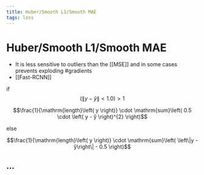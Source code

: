 ```yaml
---
title: Huber/Smooth L1/Smooth MAE
tags: loss
---
```


# Huber/Smooth L1/Smooth MAE
- It is less sensitive to outliers than the [[MSE]] and in some cases prevents exploding #gradients
- [[Fast-RCNN]]

if $$\left( \left\|y - ŷ\right\| \lt 1.0 \right) >1 $$

$$\frac{1}{\mathrm{length}\left( y \right)} \cdot \mathrm{sum}\left( 0.5 \cdot \left( y - ŷ \right)^{2} \right)$$

else

$$\frac{1}{\mathrm{length}\left( y \right)} \cdot \mathrm{sum}\left( \left\|y - ŷ\right\| - 0.5 \right)$$

## …






























































